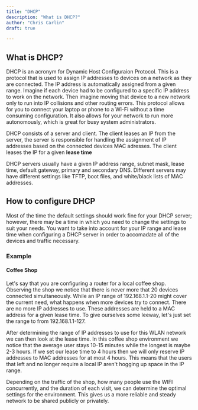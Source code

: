 ```yaml
---
title: "DHCP"
description: "What is DHCP?"
author: "Chris Carlin"
draft: true

---
```


## What is DHCP?

DHCP is an acronym for Dynamic Host Configuraion Protocol. This is a protocol that is used to assign IP addresses to devices on a network as they are connected. The IP address is automatically assigned from a given range. Imagine if each device had to be configured to a specific IP address to work on the network. Then imagine moving that device to a new network only to run into IP collisions and other routing errors. This protocol allows for you to connect your laptop or phone to a Wi-Fi without a time consuming configuration. It also allows for your network to run more autonomously, which is great for busy system administrators.

DHCP consists of a server and client. The client leases an IP from the server, the server is responsible for handling the assignment of IP addresses based on the connected devices MAC adresses. The client leases the IP for a given **lease time**

DHCP servers usually have a given IP address range, subnet mask, lease time, default gateway, primary and secondary DNS. Different servers may have different settings like TFTP, boot files, and white/black lists of MAC addresses.

## How to configure DHCP

Most of the time the default settings should work fine for your DHCP server; however, there may be a time in which you need to change the settings to suit your needs. You want to take into account for your IP range and lease time when configuring a DHCP server in order to accomadate all of the devices and traffic necessary. 

### Example 


#### Coffee Shop

Let's say that you are configuring a router for a local coffee shop. Observing the shop we notice that there is never more that 20 devices connected simultaneously. While an IP range of 192.168.1.1-20 might cover the current need, what happens when more devices try to connect. There are no more IP addresses to use. These addresses are held to a MAC address for a given lease time. To give ourselves some leeway, let's just set the range to from 192.168.1.1-127.

After determining the range of IP addresses to use for this WLAN network we can then look at the lease time. In this coffee shop environment we notice that the average user stays 10-15 minutes while the longest is maybe 2-3 hours. If we set our lease time to 4 hours then we will only reserve IP addresses to MAC addresses for at most 4 hours. This means that the users that left and no longer require a local IP aren't hogging up space in the IP range.

Depending on the traffic of the shop, how many people use the WIFI concurrently, and the duration of each visit, we can determine the optimal settings for the environment. This gives us a more reliable and steady network to be shared publicly or privately.
